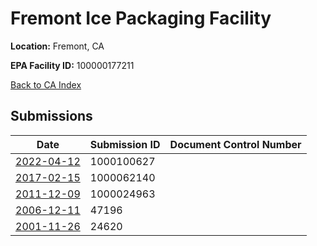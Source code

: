 # Fremont Ice Packaging Facility

**Location:** Fremont, CA

**EPA Facility ID:** 100000177211

[Back to CA Index](../../index.md)

## Submissions

| Date | Submission ID | Document Control Number |
|------|--------------|-------------------------|
| [2022-04-12](submissions/1000100627.md) | 1000100627 |  |
| [2017-02-15](submissions/1000062140.md) | 1000062140 |  |
| [2011-12-09](submissions/1000024963.md) | 1000024963 |  |
| [2006-12-11](submissions/47196.md) | 47196 |  |
| [2001-11-26](submissions/24620.md) | 24620 |  |
